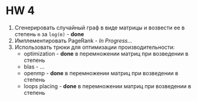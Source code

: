 # HW 4

1. Сгенерировать случайный граф в виде матрицы и возвести ее в степень `m` за `log(m)` - **done**
2. Имплементировать PageRank - *In Progress...*
3. Использовать трюки для оптимизации производительности:
    - optimization - **done** в перемножении матриц при возведении в степень
    - blas - ...
    - openmp - **done** в перемножении матриц при возведении в степень
    - loops placing - **done** в перемножении матриц при возведении в степень
